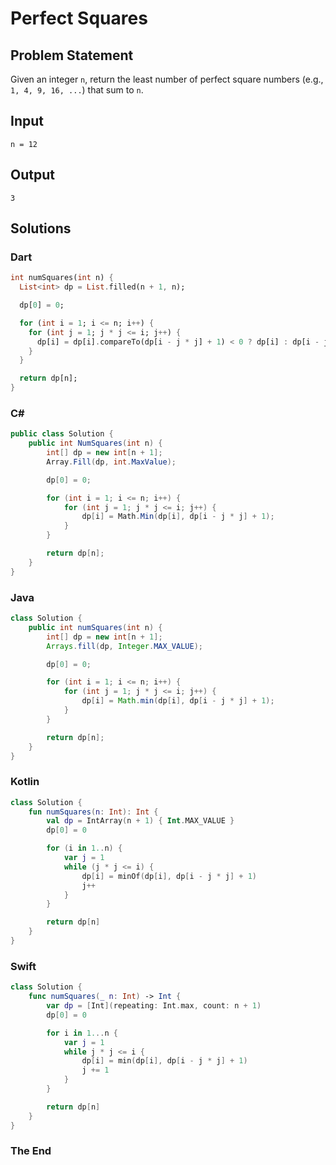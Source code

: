 # Perfect Squares

## Problem Statement

Given an integer `n`, return the least number of perfect square numbers (e.g., `1, 4, 9, 16, ...`) that sum to `n`.

## Input

```text
n = 12
```

## Output

```text
3
```

## Solutions

### Dart

```dart
int numSquares(int n) {
  List<int> dp = List.filled(n + 1, n);

  dp[0] = 0;

  for (int i = 1; i <= n; i++) {
    for (int j = 1; j * j <= i; j++) {
      dp[i] = dp[i].compareTo(dp[i - j * j] + 1) < 0 ? dp[i] : dp[i - j * j] + 1;
    }
  }

  return dp[n];
}
```

### C#

```csharp
public class Solution {
    public int NumSquares(int n) {
        int[] dp = new int[n + 1];
        Array.Fill(dp, int.MaxValue);

        dp[0] = 0;

        for (int i = 1; i <= n; i++) {
            for (int j = 1; j * j <= i; j++) {
                dp[i] = Math.Min(dp[i], dp[i - j * j] + 1);
            }
        }

        return dp[n];
    }
}
```

### Java

```java
class Solution {
    public int numSquares(int n) {
        int[] dp = new int[n + 1];
        Arrays.fill(dp, Integer.MAX_VALUE);

        dp[0] = 0;

        for (int i = 1; i <= n; i++) {
            for (int j = 1; j * j <= i; j++) {
                dp[i] = Math.min(dp[i], dp[i - j * j] + 1);
            }
        }

        return dp[n];
    }
}
```

### Kotlin

```kotlin
class Solution {
    fun numSquares(n: Int): Int {
        val dp = IntArray(n + 1) { Int.MAX_VALUE }
        dp[0] = 0

        for (i in 1..n) {
            var j = 1
            while (j * j <= i) {
                dp[i] = minOf(dp[i], dp[i - j * j] + 1)
                j++
            }
        }

        return dp[n]
    }
}
```

### Swift

```swift
class Solution {
    func numSquares(_ n: Int) -> Int {
        var dp = [Int](repeating: Int.max, count: n + 1)
        dp[0] = 0

        for i in 1...n {
            var j = 1
            while j * j <= i {
                dp[i] = min(dp[i], dp[i - j * j] + 1)
                j += 1
            }
        }

        return dp[n]
    }
}
```

### The End

